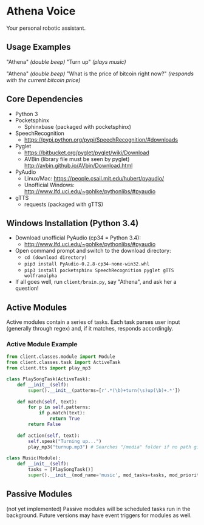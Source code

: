 # Athena Voice
Your personal robotic assistant.

## Usage Examples
"Athena"
*(double beep)*
"Turn up"
*(plays music)*

"Athena"
*(double beep)*
"What is the price of bitcoin right now?"
*(responds with the current bitcoin price)*

## Core Dependencies
- Python 3
- Pocketsphinx
    - Sphinxbase (packaged with pocketsphinx)
- SpeechRecognition
    - https://pypi.python.org/pypi/SpeechRecognition/#downloads
- Pyglet
    - https://bitbucket.org/pyglet/pyglet/wiki/Download
    - AVBin (library file must be seen by pyglet)
        http://avbin.github.io/AVbin/Download.html
- PyAudio
    - Linux/Mac: https://people.csail.mit.edu/hubert/pyaudio/
    - Unofficial Windows: http://www.lfd.uci.edu/~gohlke/pythonlibs/#pyaudio
- gTTS
    - requests (packaged with gTTS)

## Windows Installation (Python 3.4)
- Download unofficial PyAudio (cp34 = Python 3.4):
    - http://www.lfd.uci.edu/~gohlke/pythonlibs/#pyaudio
- Open command prompt and switch to the download directory:
    - `cd (download directory)`
    - `pip3 install PyAudio‑0.2.8‑cp34‑none‑win32.whl`
    - `pip3 install pocketsphinx SpeechRecognition pyglet gTTS wolframalpha`
- If all goes well, run `client/brain.py`, say "Athena", and ask her a question!

## Active Modules
Active modules contain a series of tasks. Each task parses user input (generally through regex) and, if it matches, responds accordingly.

### Active Module Example
```python
from client.classes.module import Module
from client.classes.task import ActiveTask
from client.tts import play_mp3

class PlaySongTask(ActiveTask):
    def __init__(self):
        super().__init__(patterns=[r'.*(\b)+turn(\s)up(\b)+.*'])
         
    def match(self, text):
        for p in self.patterns:
            if p.match(text):
                return True
        return False
    
    def action(self, text):
        self.speak("Turning up...")
        play_mp3("turnup.mp3") # Searches "/media" folder if no path given
        
class Music(Module):
    def __init__(self):
        tasks = [PlaySongTask()]
        super().__init__(mod_name='music', mod_tasks=tasks, mod_priority=2)
```

## Passive Modules
(not yet implemented)
Passive modules will be scheduled tasks run in the background. Future versions may have event triggers for modules as well.
